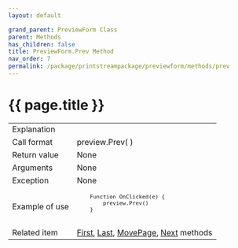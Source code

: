 ```yaml
---
layout: default

grand_parent: PreviewForm Class
parent: Methods
has_children: false
title: PreviewForm.Prev Method
nav_order: 7
permalink: /package/printstreampackage/previewform/methods/prev
---
```

# {{ page.title }}

<table>
  <tr>
    <td>Explanation</td>
    <td colspan="2"></td>
  </tr>
  <tr>
    <td>Call format</td>
    <td colspan="2">preview.Prev( )</td>
  </tr>
  <tr>
    <td>Return value</td>
    <td colspan="2">None</td>
  </tr>  
  <tr>
    <td>Arguments</td>
    <td colspan="2">None</td>
  </tr>
  <tr>
    <td>Exception</td>
    <td colspan="2">None</td>
  </tr>
  <tr>
    <td>Example of use</td>
    <td colspan="2"><code><pre>
    Function OnClicked(e) {
        preview.Prev()
    }
    </pre></code></td>
  </tr>
  <tr>
    <td>Related item</td>
    <td colspan="2"><a href="/package/printstreampackage/previewform/methods/first">First</a>, <a href="/package/printstreampackage/previewform/methods/last">Last</a>, <a href="/package/printstreampackage/previewform/methods/movepage">MovePage</a>, <a href="/package/printstreampackage/previewform/methods/next">Next</a> methods</td>
  </tr>
</table>



